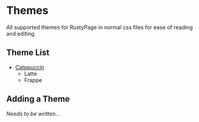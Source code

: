 # Themes

All supported themes for RustyPage in normal css files for ease of reading and editing.

## Theme List

- [Catppuccin](https://catppuccin.com)
  - Latte
  - Frappe

## Adding a Theme

*Needs to be written...*
